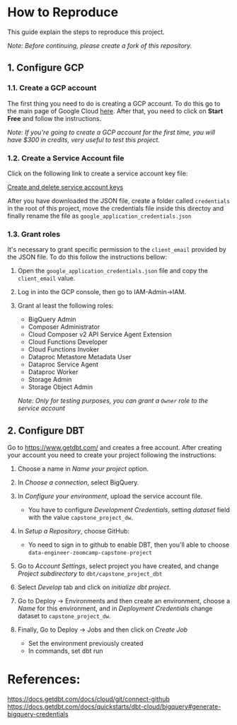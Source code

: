# How to Reproduce

This guide explain the steps to reproduce this project.

*Note: Before continuing, please create a fork of this repository.*

## 1. Configure GCP

### 1.1. Create a GCP account

The first thing you need to do is creating a GCP account. To do this go to the main page of Google Cloud [here](https://cloud.google.com/). After that, you need to click on **Start Free** and follow the instructions.

*Note: If you're going to create a GCP account for the first time, you will have $300 in credits, very useful to test this project.*

### 1.2. Create a Service Account file

Click on the following link to create a service account key file:

[Create and delete service account keys](https://cloud.google.com/iam/docs/keys-create-delete)

After you have downloaded the JSON file, create a folder called `credentials` in the root of this project, move the credentials file inside this directoy and finally rename the file as `google_application_credentials.json`

### 1.3. Grant roles

It's necessary to grant specific permission to the `client_email` provided by the JSON file. To do this follow the instructions bellow:

1. Open the `google_application_credentials.json` file and copy the `client_email` value.

2. Log in into the GCP console, then go to IAM-Admin->IAM.

3. Grant al least the following roles:
    - BigQuery Admin
    - Composer Administrator
    - Cloud Composer v2 API Service Agent Extension
    - Cloud Functions Developer
    - Cloud Functions Invoker
    - Dataproc Metastore Metadata User
    - Dataproc Service Agent
    - Dataproc Worker
    - Storage Admin
    - Storage Object Admin

    *Note: Only for testing purposes, you can grant a `Owner` role to the service account*

## 2. Configure DBT

Go  to https://www.getdbt.com/ and creates a free account. After creating your account you need to create your project following the instructions:

1. Choose a name in *Name your project* option.
2. In *Choose a connection*, select BigQuery.
3. In *Configure your environment*, upload the service account file.
    - You have to configure *Development Credentials*, setting *dataset* field with the value `capstone_project_dw`.
4. In *Setup a Repository*, choose GitHub:
    - Yo need to sign in to github to enable DBT, then you'll able to choose `data-engineer-zoomcamp-capstone-project`
5. Go to *Account Settings*, select project you have created, and change *Project subdirectory* to `dbt/capstone_project_dbt`
6. Select *Develop* tab and click on *initialize dbt project*.
7. Go to Deploy -> Environments and then create an environment, choose a *Name* for this environment, and in *Deployment Credentials* change dataset to `capstone_project_dw`.

8. Finally, Go to Deploy -> Jobs and then click on *Create Job*
    - Set the environment previously created
    - In commands, set dbt run


# References:

https://docs.getdbt.com/docs/cloud/git/connect-github
https://docs.getdbt.com/docs/quickstarts/dbt-cloud/bigquery#generate-bigquery-credentials